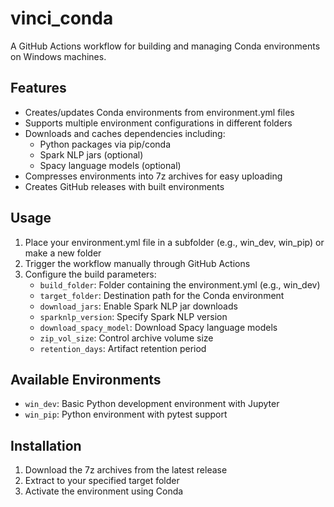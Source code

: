 # vinci_conda

A GitHub Actions workflow for building and managing Conda environments on Windows machines.

## Features

- Creates/updates Conda environments from environment.yml files
- Supports multiple environment configurations in different folders
- Downloads and caches dependencies including:
  - Python packages via pip/conda
  - Spark NLP jars (optional)
  - Spacy language models (optional)
- Compresses environments into 7z archives for easy uploading
- Creates GitHub releases with built environments

## Usage

1. Place your environment.yml file in a subfolder (e.g., win_dev, win_pip) or make a new folder
2. Trigger the workflow manually through GitHub Actions
3. Configure the build parameters:
   - `build_folder`: Folder containing the environment.yml (e.g., win_dev)
   - `target_folder`: Destination path for the Conda environment
   - `download_jars`: Enable Spark NLP jar downloads
   - `sparknlp_version`: Specify Spark NLP version
   - `download_spacy_model`: Download Spacy language models
   - `zip_vol_size`: Control archive volume size
   - `retention_days`: Artifact retention period

## Available Environments

- `win_dev`: Basic Python development environment with Jupyter
- `win_pip`: Python environment with pytest support

## Installation

1. Download the 7z archives from the latest release
2. Extract to your specified target folder
3. Activate the environment using Conda